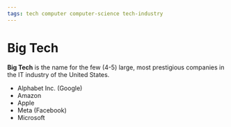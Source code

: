 ```yaml
---
tags: tech computer computer-science tech-industry
---
```


# Big Tech

**Big Tech** is the name for the few (4-5) large, most prestigious companies in the IT industry of the United States.

- Alphabet Inc. (Google)
- Amazon
- Apple
- Meta (Facebook)
- Microsoft
